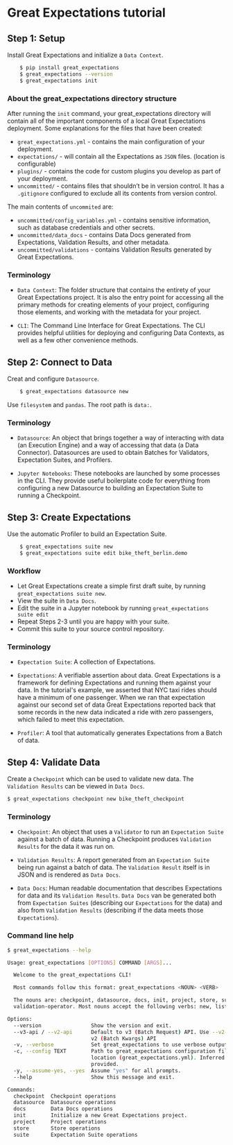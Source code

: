 # Great Expectations tutorial

## Step 1: Setup

Install Great Expectations and initialize a `Data Context`.


```sh
    $ pip install great_expectations
    $ great_expectations --version
    $ great_expectations init
```

### About the great_expectations directory structure

After running the `init` command, your great_expectations directory will contain all of the important components of a local Great Expectations deployment. Some explanations for the files that have been created:

* `great_expectations.yml` - contains the main configuration of your deployment.
* `expectations/` - will contain all the Expectations as `JSON` files. (location is configurable)
* `plugins/` - contains the code for custom plugins you develop as part of your deployment.
* `uncommitted/` - contains files that shouldn’t be in version control. It has a `.gitignore` configured to exclude all its contents from version control.

The main contents of `uncommited` are:

* `uncommitted/config_variables.yml` - contains sensitive information, such as database credentials and other secrets.
* `uncommitted/data_docs` - contains Data Docs generated from Expectations, Validation Results, and other metadata.
* `uncommitted/validations` - contains Validation Results generated by Great Expectations.

### Terminology

* `Data Context`: The folder structure that contains the entirety of your Great Expectations project. It is also the entry point for accessing all the primary methods for creating elements of your project, configuring those elements, and working with the metadata for your project.

* `CLI`: The Command Line Interface for Great Expectations. The CLI provides helpful utilities for deploying and configuring Data Contexts, as well as a few other convenience methods.

## Step 2: Connect to Data

Creat and configure `Datasource`.

```sh
    $ great_expectations datasource new
```

Use `filesystem` and `pandas`. The root path is `data:`.

### Terminology

* `Datasource`: An object that brings together a way of interacting with data (an Execution Engine) and a way of accessing that data (a Data Connector). Datasources are used to obtain Batches for Validators, Expectation Suites, and Profilers.

* `Jupyter Notebooks`: These notebooks are launched by some processes in the CLI. They provide useful boilerplate code for everything from configuring a new Datasource to building an Expectation Suite to running a Checkpoint.

## Step 3: Create Expectations

Use the automatic Profiler to build an Expectation Suite.

```sh
    $ great_expectations suite new
    $ great_expectations suite edit bike_theft_berlin.demo
```

### Workflow

* Let Great Expectations create a simple first draft suite, by running `great_expectations suite new`.
* View the suite in `Data Docs`.
* Edit the suite in a Jupyter notebook by running `great_expectations suite edit`
* Repeat Steps 2-3 until you are happy with your suite.
* Commit this suite to your source control repository.


### Terminology

* `Expectation Suite`: A collection of Expectations.

* `Expectations`: A verifiable assertion about data. Great Expectations is a framework for defining Expectations and running them against your data. In the tutorial's example, we asserted that NYC taxi rides should have a minimum of one passenger. When we ran that expectation against our second set of data Great Expectations reported back that some records in the new data indicated a ride with zero passengers, which failed to meet this expectation.

* `Profiler`: A tool that automatically generates Expectations from a Batch of data.

## Step 4: Validate Data

Create a `Checkpoint` which can be used to validate new data. The `Validation Results` can be viewed in `Data Docs`.

```sh
$ great_expectations checkpoint new bike_theft_checkpoint
```

### Terminology

* `Checkpoint`: An object that uses a `Validator` to run an `Expectation Suite` against a batch of data. Running a Checkpoint produces `Validation Results` for the data it was run on.

* `Validation Results`: A report generated from an `Expectation Suite` being run against a batch of data. The `Validation Result` itself is in JSON and is rendered as `Data Docs`.

* `Data Docs`: Human readable documentation that describes Expectations for data and its `Validation Results`. `Data Docs` van be generated both from `Expectation Suites` (describing our `Expectations` for the data) and also from `Validation Results` (describing if the data meets those `Expectations`).


### Command line help

```sh
$ great_expectations --help

Usage: great_expectations [OPTIONS] COMMAND [ARGS]...

  Welcome to the great_expectations CLI!

  Most commands follow this format: great_expectations <NOUN> <VERB>

  The nouns are: checkpoint, datasource, docs, init, project, store, suite,
  validation-operator. Most nouns accept the following verbs: new, list, edit

Options:
  --version                Show the version and exit.
  --v3-api / --v2-api      Default to v3 (Batch Request) API. Use --v2-api for
                           v2 (Batch Kwargs) API
  -v, --verbose            Set great_expectations to use verbose output.
  -c, --config TEXT        Path to great_expectations configuration file
                           location (great_expectations.yml). Inferred if not
                           provided.
  -y, --assume-yes, --yes  Assume "yes" for all prompts.
  --help                   Show this message and exit.

Commands:
  checkpoint  Checkpoint operations
  datasource  Datasource operations
  docs        Data Docs operations
  init        Initialize a new Great Expectations project.
  project     Project operations
  store       Store operations
  suite       Expectation Suite operations
```
